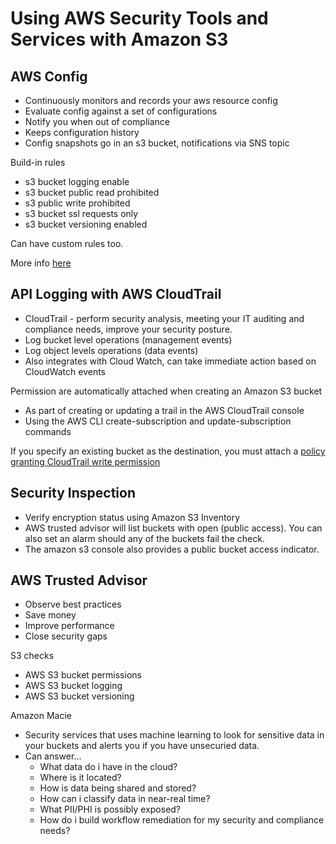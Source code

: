 # Using AWS Security Tools and Services with Amazon S3

## AWS Config

* Continuously monitors and records your aws  resource config
* Evaluate config against a set of configurations
* Notify you when out of compliance
* Keeps configuration history
* Config snapshots go in an s3 bucket, notifications via SNS topic

Build-in rules

* s3 bucket logging enable
* s3 bucket public read prohibited
* s3 public write prohibited
* s3 bucket ssl requests only
* s3 bucket versioning enabled

Can have custom rules too.

More info [here](https://docs.aws.amazon.com/config/latest/developerguide/WhatIsConfig.html)

## API Logging with AWS CloudTrail

* CloudTrail - perform security analysis, meeting your IT auditing and compliance needs, improve your security posture.
* Log bucket level operations (management events)
* Log object levels operations (data events)
* Also integrates with Cloud Watch, can take immediate action based on CloudWatch events

Permission are automatically attached when creating an Amazon S3 bucket

* As part of creating or updating a trail in the AWS CloudTrail console
* Using the AWS CLI create-subscription and update-subscription commands

If you specify an existing bucket as the destination, you must attach a [policy granting CloudTrail write permission](https://docs.aws.amazon.com/awscloudtrail/latest/userguide/create-s3-bucket-policy-for-cloudtrail.html)

## Security Inspection

* Verify encryption status using Amazon S3 Inventory
* AWS trusted advisor will list buckets with open (public access). You can also set an alarm should any of the buckets fail the check. 
* The amazon s3 console also provides a public bucket access indicator.

## AWS Trusted Advisor

* Observe best practices
* Save money
* Improve performance
* Close security gaps

S3 checks

* AWS S3 bucket permissions
* AWS S3 bucket logging
* AWS S3 bucket versioning

Amazon Macie

* Security services that uses machine learning to look for sensitive data in your buckets and alerts you if you have unsecuried data.
* Can answer...
    * What data do i have in the cloud?
    * Where is it located?
    * How is data being shared and stored?
    * How can i classify data in near-real time?
    * What PII/PHI is possibly exposed?
    * How do i build workflow remediation for my security and compliance needs?

    